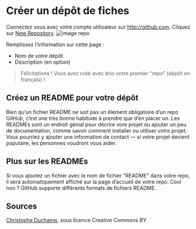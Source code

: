 # Créer un dépôt de fiches

Connectez vous avec votre compte utilisateur sur http://github.com.
Cliquez sur [New Repository](https://github.com/repositories/new).
![image repo](https://github.s3.amazonaws.com/docs/bootcamp_2_newrepo.jpg)

Remplissez l’information sur cette page :
* Nom de votre dépôt
* Description (en option)

> Félicitations ! Vous avez créé avec brio votre premier “repo” (dépôt en français) !

## Créez un README pour votre dépôt

Bien qu’un fichier README ne soit pas un élément obligatoire d’un repo GitHub, c’est une très bonne habitude à prendre que d’en placer un. Les READMEs sont un endroit génial pour décrire vore projet ou ajouter un peu de documentation, comme savoir comment installer ou utiliser votre projet. Vous pourriez y ajouter une information de contact — si votre projet devient populaire, les personnes voudront vous aider.

## Plus sur les READMEs

Si vous ajoutez un fichier avec le nom de fichier “README” dans votre repo, il sera automatiquement affiché sur la page d’accueil de votre repo. Cool non ? GitHub supporte différents formats de fichiers README. 

## Sources

[Christophe Duchamp](http://christopheducamp.com/2013/12/16/creer-un-repo-GitHub/), sous licence Creative Commons BY
